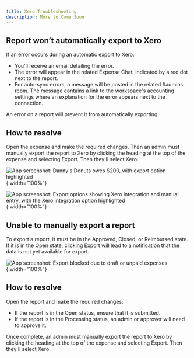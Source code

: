 ```yaml
---
title: Xero Troubleshooting
description: More to Come Soon
---
```


## Report won’t automatically export to Xero

If an error occurs during an automatic export to Xero:

- You'll receive an email detailing the error. 
- The error will appear in the related Expense Chat, indicated by a red dot next to the report. 
- For auto-sync errors, a message will be posted in the related #admins room. The message contains a link to the workspace's accounting settings where an explanation for the error appears next to the connection.

An error on a report will prevent it from automatically exporting. 

## How to resolve

Open the expense and make the required changes. Then an admin must manually export the report to Xero by clicking the heading at the top of the expense and selecting Export. Then they'll select Xero. 

![App screenshot: Danny's Donuts owes $200, with export option highlighted]({{site.url}}/assets/images/Xero_help_02.png){:width="100%"}

![App screenshot: Export options showing Xero integration and manual entry, with the Xero integration option highlighted]({{site.url}}/assets/images/Xero_help_03.png){:width="100%"}

## Unable to manually export a report

To export a report, it must be in the Approved, Closed, or Reimbursed state. If it is in the Open state, clicking Export will lead to a notification that the data is not yet available for export. 

![App screenshot: Export blocked due to draft or unpaid expenses]({{site.url}}/assets/images/Xero_help_04.png){:width="100%"}

## How to resolve

Open the report and make the required changes:

- If the report is in the Open status, ensure that it is submitted.
- If the report is in the Processing status, an admin or approver will need to approve it.

Once complete, an admin must manually export the report to Xero by clicking the heading at the top of the expense and selecting Export. Then they'll select Xero. 

